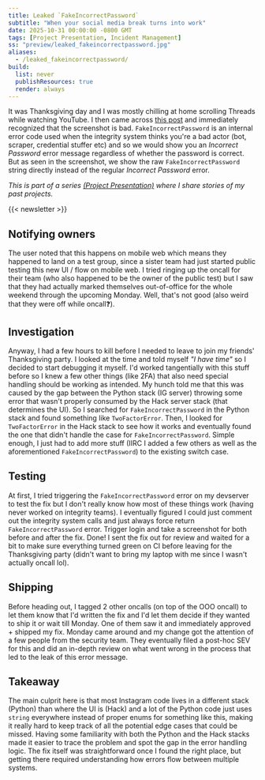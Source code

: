```yaml
---
title: Leaked `FakeIncorrectPassword`
subtitle: "When your social media break turns into work"
date: 2025-10-31 00:00:00 -0800 GMT
tags: [Project Presentation, Incident Management]
ss: "preview/leaked_fakeincorrectpassword.jpg"
aliases:
  - /leaked_fakeincorrectpassword/
build:
  list: never
  publishResources: true
  render: always
---
```


It was Thanksgiving day and I was mostly chilling at home scrolling Threads while watching YouTube. I then came across [this post](https://www.threads.com/@justinamphlett/post/DC7O6MHOXaX) and immediately recognized that the screenshot is bad. `FakeIncorrectPassword` is an internal error code used when the integrity system thinks you're a bad actor (bot, scraper, credential stuffer etc) and so we would show you an _Incorrect Password_ error message regardless of whether the password is correct. But as seen in the screenshot, we show the raw `FakeIncorrectPassword` string directly instead of the regular _Incorrect Password_ error.

_This is part of a series [(Project Presentation)](/blog/project-presentation/) where I share stories of my past projects._

{{< newsletter >}}

## Notifying owners

The user noted that this happens on mobile web which means they happened to land on a test group, since a sister team had just started public testing this new UI / flow on mobile web. I tried ringing up the oncall for their team (who also happened to be the owner of the public test) but I saw that they had actually marked themselves out-of-office for the whole weekend through the upcoming Monday. Well, that's not good (also weird that they were off while oncall❓).

## Investigation

Anyway, I had a few hours to kill before I needed to leave to join my friends' Thanksgiving party. I looked at the time and told myself _"I have time"_ so I decided to start debugging it myself. I'd worked tangentially with this stuff before so I knew a few other things (like 2FA) that also need special handling should be working as intended. My hunch told me that this was caused by the gap between the Python stack (IG server) throwing some error that wasn't properly consumed by the Hack server stack (that determines the UI). So I searched for `FakeIncorrectPassword` in the Python stack and found something like `TwoFactorError`. Then, I looked for `TwoFactorError` in the Hack stack to see how it works and eventually found the one that didn't handle the case for `FakeIncorrectPassword`. Simple enough, I just had to add more stuff (IIRC I added a few others as well as the aforementioned `FakeIncorrectPassword`) to the existing switch case.

## Testing

At first, I tried triggering the `FakeIncorrectPassword` error on my devserver to test the fix but I don't really know how most of these things work (having never worked on integrity teams). I eventually figured I could just comment out the integrity system calls and just always force return `FakeIncorrectPassword` error. Trigger login and take a screenshot for both before and after the fix. Done! I sent the fix out for review and waited for a bit to make sure everything turned green on CI before leaving for the Thanksgiving party (didn't want to bring my laptop with me since I wasn't actually oncall lol).

## Shipping

Before heading out, I tagged 2 other oncalls (on top of the OOO oncall) to let them know that I'd written the fix and I'd let them decide if they wanted to ship it or wait till Monday. One of them saw it and immediately approved + shipped my fix. Monday came around and my change got the attention of a few people from the security team. They eventually filed a post-hoc SEV for this and did an in-depth review on what went wrong in the process that led to the leak of this error message.

## Takeaway

The main culprit here is that most Instagram code lives in a different stack (Python) than where the UI is (Hack) and a lot of the Python code just uses `string` everywhere instead of proper enums for something like this, making it really hard to keep track of all the potential edge cases that could be missed. Having some familiarity with both the Python and the Hack stacks made it easier to trace the problem and spot the gap in the error handling logic. The fix itself was straightforward once I found the right place, but getting there required understanding how errors flow between multiple systems.